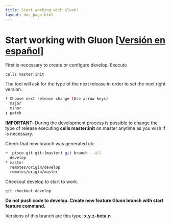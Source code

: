 ```yaml
---
title: Start working with Gluon!
layout: doc_page.html
---
```


# Start working with **Gluon** [[Versión en español](../../../es/users/guides/000init.html)]

First is necessary to create or configure develop. Execute

    cells master:init

The tool will ask for the type of the next release in order to set the next right version.

```bash
? Choose next release change (Use arrow keys)
  major
  minor
❯ patch
```

**IMPORTANT:** During the development process is possible to change the type of release executing **cells master:init** on master anytime as you wish if is necessary.

Check that new branch was generated ok:

```bash
➜  pisco-git git:(master) git branch --all
  develop
* master
  remotes/origin/develop
  remotes/origin/master
```

Checkout develop to start to work.

    git checkout develop

**Do not push code to develop. Create new feature **Gluon** branch with start feature command.**

Versions of this branch are this type: **x.y.z-beta.n**